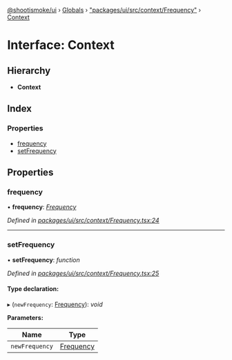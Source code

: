 [@shootismoke/ui](../README.md) › [Globals](../globals.md) › ["packages/ui/src/context/Frequency"](../modules/_packages_ui_src_context_frequency_.md) › [Context](_packages_ui_src_context_frequency_.context.md)

# Interface: Context

## Hierarchy

* **Context**

## Index

### Properties

* [frequency](_packages_ui_src_context_frequency_.context.md#frequency)
* [setFrequency](_packages_ui_src_context_frequency_.context.md#setfrequency)

## Properties

###  frequency

• **frequency**: *[Frequency](../modules/_packages_ui_src_context_frequency_.md#frequency)*

*Defined in [packages/ui/src/context/Frequency.tsx:24](https://github.com/shootismoke/common/blob/72777b1/packages/ui/src/context/Frequency.tsx#L24)*

___

###  setFrequency

• **setFrequency**: *function*

*Defined in [packages/ui/src/context/Frequency.tsx:25](https://github.com/shootismoke/common/blob/72777b1/packages/ui/src/context/Frequency.tsx#L25)*

#### Type declaration:

▸ (`newFrequency`: [Frequency](../modules/_packages_ui_src_context_frequency_.md#frequency)): *void*

**Parameters:**

Name | Type |
------ | ------ |
`newFrequency` | [Frequency](../modules/_packages_ui_src_context_frequency_.md#frequency) |
